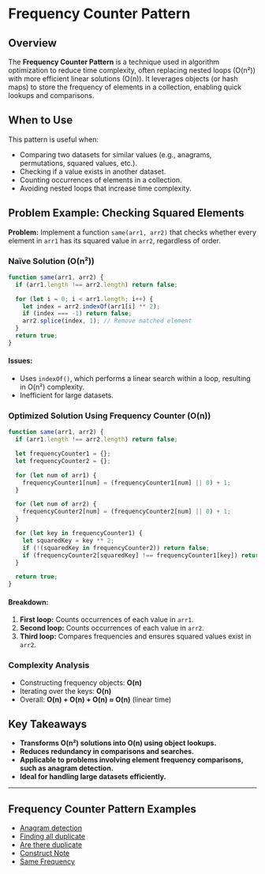 # Frequency Counter Pattern

## Overview

The **Frequency Counter Pattern** is a technique used in algorithm optimization to reduce time complexity, often replacing nested loops (O(n²)) with more efficient linear solutions (O(n)). It leverages objects (or hash maps) to store the frequency of elements in a collection, enabling quick lookups and comparisons.

## When to Use

This pattern is useful when:

- Comparing two datasets for similar values (e.g., anagrams, permutations, squared values, etc.).
- Checking if a value exists in another dataset.
- Counting occurrences of elements in a collection.
- Avoiding nested loops that increase time complexity.

## Problem Example: Checking Squared Elements

**Problem:** Implement a function `same(arr1, arr2)` that checks whether every element in `arr1` has its squared value in `arr2`, regardless of order.

### Naïve Solution (O(n²))

```js
function same(arr1, arr2) {
  if (arr1.length !== arr2.length) return false;

  for (let i = 0; i < arr1.length; i++) {
    let index = arr2.indexOf(arr1[i] ** 2);
    if (index === -1) return false;
    arr2.splice(index, 1); // Remove matched element
  }
  return true;
}
```

#### Issues:

- Uses `indexOf()`, which performs a linear search within a loop, resulting in O(n²) complexity.
- Inefficient for large datasets.

### Optimized Solution Using Frequency Counter (O(n))

```js
function same(arr1, arr2) {
  if (arr1.length !== arr2.length) return false;

  let frequencyCounter1 = {};
  let frequencyCounter2 = {};

  for (let num of arr1) {
    frequencyCounter1[num] = (frequencyCounter1[num] || 0) + 1;
  }

  for (let num of arr2) {
    frequencyCounter2[num] = (frequencyCounter2[num] || 0) + 1;
  }

  for (let key in frequencyCounter1) {
    let squaredKey = key ** 2;
    if (!(squaredKey in frequencyCounter2)) return false;
    if (frequencyCounter2[squaredKey] !== frequencyCounter1[key]) return false;
  }

  return true;
}
```

#### Breakdown:

1. **First loop:** Counts occurrences of each value in `arr1`.
2. **Second loop:** Counts occurrences of each value in `arr2`.
3. **Third loop:** Compares frequencies and ensures squared values exist in `arr2`.

### Complexity Analysis

- Constructing frequency objects: **O(n)**
- Iterating over the keys: **O(n)**
- Overall: **O(n) + O(n) + O(n) ≈ O(n)** (linear time)

## Key Takeaways

- **Transforms O(n²) solutions into O(n) using object lookups.**
- **Reduces redundancy in comparisons and searches.**
- **Applicable to problems involving element frequency comparisons, such as anagram detection.**
- **Ideal for handling large datasets efficiently.**

---

## Frequency Counter Pattern Examples

- [Anagram detection](./Code/anagram.js)
- [Finding all duplicate](./Code/findAllDuplicates.js)
- [Are there duplicate](./Code/areThereDuplicates.js)
- [Construct Note](./Code/constructNote.js)
- [Same Frequency](./Code/same_frequency.js)
